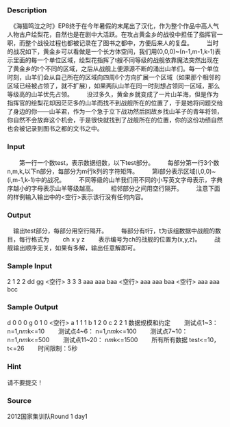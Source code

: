 
### Description
　《海猫鸣泣之时》EP8终于在今年暑假的末尾出了汉化，作为整个作品中高人气人物古户绘梨花，自然也是在剧中大活跃。在攻占黄金乡的战役中担任了指挥官一职，而整个战役过程也都被记录在了图书之都中，方便后来人的复盘。
　　当时的战况如下，黄金乡可以看做是一个长方体空间，我们用(0,0,0)~(n-1,m-1,k-1)表示里面的每一个单位区域，绘梨花指挥了t艘不同等级的战舰依靠魔法突然出现在了黄金乡的t个不同的区域，之后从战舰上便源源不断的涌出山羊们。每一个单位时刻，山羊们会从自己所在的区域向四周6个方向扩展一个区域（如果那个相邻的区域已经被占领了，就不扩展），如果两队山羊在同一时刻想占领同一区域，那么等级高的山羊优先占领。
　　没过多久，黄金乡就变成了一片山羊海，但是作为指挥官的绘梨花却因茫茫多的山羊而找不到战舰所在的位置了，于是她将问题交给了身边的你——山羊君，作为一个急于立下战功然后回故乡找山羊子的青年将领，你自然不会放弃这个机会，于是很快就找到了战舰所在的位置，你的这份功绩自然也会被记录到图书之都的文书之中。
### Input
　　第一行一个数test，表示数据组数，以下test部分。
　　每部分第一行3个数n,m,k,以下n部分，每部分为m行k列的字符矩阵。
　　第i部分表示区域(i,0,0)~(i,m-1,k-1)中的战况。
　　不同等级的山羊我们用不同的小写英文字母表示，字典序越小的字母表示山羊等级越高。
　　相邻部分之间用空行隔开。
　　注意下面的样例输入输出中的<空行>表示该行没有任何内容。
　
### Output
　输出test部分，每部分用空行隔开。
　　每部分有t行，t为该组数据中战舰的数目，每行格式为
　　ch x y z
　　表示编号为ch的战舰的位置为(x,y,z)。
　　战舰输出顺序无关，如果有多解，输出任意解即可。
### Sample Input
2
1 2 2
dd
gg
<空行>
3 3 3
aaa
aaa
baa
<空行>
aaa
aaa
baa
<空行>
aaa
aaa
bcc


### Sample Output
d 0 0 0
g 0 1 0
<空行> 
a 1 1 1
b 1 2 0
c 2 2 1
数据规模和约定
　　测试点1~3： n=1,n*m*k<=10
　　测试点4~6： n=1,n*m*k<=100
　　测试点7~10： n=1,n*m*k<=500
　　测试点11~20： n*m*k<=1500
　　所有所有数据 test<=10，t<=26
　　时间限制：5秒

### Hint
请不要提交！
### Source
2012国家集训队Round 1 day1